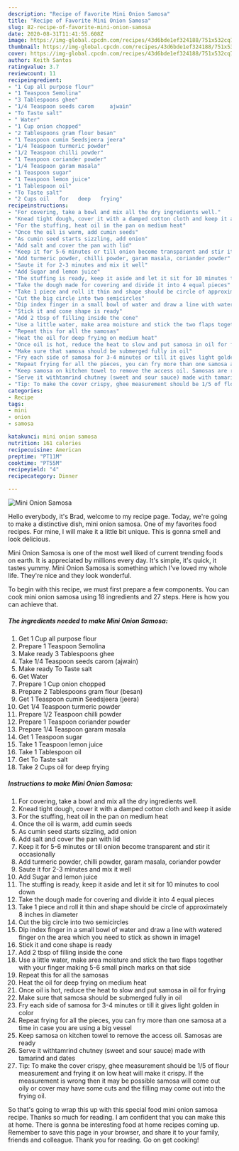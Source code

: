 ```yaml
---
description: "Recipe of Favorite Mini Onion Samosa"
title: "Recipe of Favorite Mini Onion Samosa"
slug: 82-recipe-of-favorite-mini-onion-samosa
date: 2020-08-31T11:41:55.608Z
image: https://img-global.cpcdn.com/recipes/43d6bde1ef324188/751x532cq70/mini-onion-samosa-recipe-main-photo.jpg
thumbnail: https://img-global.cpcdn.com/recipes/43d6bde1ef324188/751x532cq70/mini-onion-samosa-recipe-main-photo.jpg
cover: https://img-global.cpcdn.com/recipes/43d6bde1ef324188/751x532cq70/mini-onion-samosa-recipe-main-photo.jpg
author: Keith Santos
ratingvalue: 3.7
reviewcount: 11
recipeingredient:
- "1 Cup all purpose flour"
- "1 Teaspoon Semolina"
- "3 Tablespoons ghee"
- "1/4 Teaspoon seeds carom     ajwain"
- "To Taste salt"
- " Water"
- "1 Cup onion chopped"
- "2 Tablespoons gram flour besan"
- "1 Teaspoon cumin Seedsjeera jeera"
- "1/4 Teaspoon turmeric powder"
- "1/2 Teaspoon chilli powder"
- "1 Teaspoon coriander powder"
- "1/4 Teaspoon garam masala"
- "1 Teaspoon sugar"
- "1 Teaspoon lemon juice"
- "1 Tablespoon oil"
- "To Taste salt"
- "2 Cups oil   for   deep   frying"
recipeinstructions:
- "For covering, take a bowl and mix all the dry ingredients well."
- "Knead tight dough, cover it with a damped cotton cloth and keep it aside"
- "For the stuffing, heat oil in the pan on medium heat"
- "Once the oil is warm, add cumin seeds"
- "As cumin seed starts sizzling, add onion"
- "Add salt and cover the pan with lid"
- "Keep it for 5-6 minutes or till onion become transparent and stir it occasionally"
- "Add turmeric powder, chilli powder, garam masala, coriander powder"
- "Saute it for 2-3 minutes and mix it well"
- "Add Sugar and lemon juice"
- "The stuffing is ready, keep it aside and let it sit for 10 minutes to cool down"
- "Take the dough made for covering and divide it into 4 equal pieces"
- "Take 1 piece and roll it thin and shape should be circle of approximately 8 inches in diameter"
- "Cut the big circle into two semicircles"
- "Dip index finger in a small bowl of water and draw a line with watered finger on the area which you need to stick as shown in image1"
- "Stick it and cone shape is ready"
- "Add 2 tbsp of filling inside the cone"
- "Use a little water, make area moisture and stick the two flaps together with your finger making 5-6 small pinch marks on that side"
- "Repeat this for all the samosas"
- "Heat the oil for deep frying on medium heat"
- "Once oil is hot, reduce the heat to slow and put samosa in oil for frying"
- "Make sure that samosa should be submerged fully in oil"
- "Fry each side of samosa for 3-4 minutes or till it gives light golden in color"
- "Repeat frying for all the pieces, you can fry more than one samosa at a time in case you are using a big vessel"
- "Keep samosa on kitchen towel to remove the access oil. Samosas are ready"
- "Serve it withtamrind chutney (sweet and sour sauce) made with tamarind and dates"
- "Tip: To make the cover crispy, ghee measurement should be 1/5 of flour measurement and frying it on low heat will make it crispy. If the measurement is wrong then it may be possible samosa will come out oily or cover may have some cuts and the filling may come out into the frying oil."
categories:
- Recipe
tags:
- mini
- onion
- samosa

katakunci: mini onion samosa 
nutrition: 161 calories
recipecuisine: American
preptime: "PT11M"
cooktime: "PT55M"
recipeyield: "4"
recipecategory: Dinner

---
```



![Mini Onion Samosa](https://img-global.cpcdn.com/recipes/43d6bde1ef324188/751x532cq70/mini-onion-samosa-recipe-main-photo.jpg)

Hello everybody, it's Brad, welcome to my recipe page. Today, we're going to make a distinctive dish, mini onion samosa. One of my favorites food recipes. For mine, I will make it a little bit unique. This is gonna smell and look delicious.



Mini Onion Samosa is one of the most well liked of current trending foods on earth. It is appreciated by millions every day. It's simple, it's quick, it tastes yummy. Mini Onion Samosa is something which I've loved my whole life. They're nice and they look wonderful.


To begin with this recipe, we must first prepare a few components. You can cook mini onion samosa using 18 ingredients and 27 steps. Here is how you can achieve that.

<!--inarticleads1-->

##### The ingredients needed to make Mini Onion Samosa:

1. Get 1 Cup all purpose flour
1. Prepare 1 Teaspoon Semolina
1. Make ready 3 Tablespoons ghee
1. Take 1/4 Teaspoon seeds carom     (ajwain)
1. Make ready To Taste salt
1. Get  Water
1. Prepare 1 Cup onion chopped
1. Prepare 2 Tablespoons gram flour (besan)
1. Get 1 Teaspoon cumin Seedsjeera (jeera)
1. Get 1/4 Teaspoon turmeric powder
1. Prepare 1/2 Teaspoon chilli powder
1. Prepare 1 Teaspoon coriander powder
1. Prepare 1/4 Teaspoon garam masala
1. Get 1 Teaspoon sugar
1. Take 1 Teaspoon lemon juice
1. Take 1 Tablespoon oil
1. Get To Taste salt
1. Take 2 Cups oil   for   deep   frying




<!--inarticleads2-->

##### Instructions to make Mini Onion Samosa:

1. For covering, take a bowl and mix all the dry ingredients well.
1. Knead tight dough, cover it with a damped cotton cloth and keep it aside
1. For the stuffing, heat oil in the pan on medium heat
1. Once the oil is warm, add cumin seeds
1. As cumin seed starts sizzling, add onion
1. Add salt and cover the pan with lid
1. Keep it for 5-6 minutes or till onion become transparent and stir it occasionally
1. Add turmeric powder, chilli powder, garam masala, coriander powder
1. Saute it for 2-3 minutes and mix it well
1. Add Sugar and lemon juice
1. The stuffing is ready, keep it aside and let it sit for 10 minutes to cool down
1. Take the dough made for covering and divide it into 4 equal pieces
1. Take 1 piece and roll it thin and shape should be circle of approximately 8 inches in diameter
1. Cut the big circle into two semicircles
1. Dip index finger in a small bowl of water and draw a line with watered finger on the area which you need to stick as shown in image1
1. Stick it and cone shape is ready
1. Add 2 tbsp of filling inside the cone
1. Use a little water, make area moisture and stick the two flaps together with your finger making 5-6 small pinch marks on that side
1. Repeat this for all the samosas
1. Heat the oil for deep frying on medium heat
1. Once oil is hot, reduce the heat to slow and put samosa in oil for frying
1. Make sure that samosa should be submerged fully in oil
1. Fry each side of samosa for 3-4 minutes or till it gives light golden in color
1. Repeat frying for all the pieces, you can fry more than one samosa at a time in case you are using a big vessel
1. Keep samosa on kitchen towel to remove the access oil. Samosas are ready
1. Serve it withtamrind chutney (sweet and sour sauce) made with tamarind and dates
1. Tip: To make the cover crispy, ghee measurement should be 1/5 of flour measurement and frying it on low heat will make it crispy. If the measurement is wrong then it may be possible samosa will come out oily or cover may have some cuts and the filling may come out into the frying oil.




So that's going to wrap this up with this special food mini onion samosa recipe. Thanks so much for reading. I am confident that you can make this at home. There is gonna be interesting food at home recipes coming up. Remember to save this page in your browser, and share it to your family, friends and colleague. Thank you for reading. Go on get cooking!
